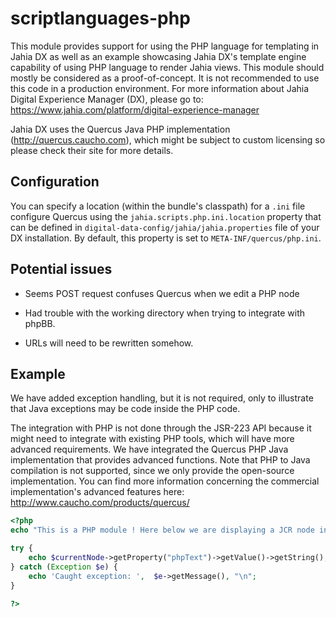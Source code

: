 # scriptlanguages-php

This module provides support for using the PHP language for templating in Jahia DX as well as an example showcasing Jahia DX's template engine capability of using PHP language to render Jahia views.
This module should mostly be considered as a proof-of-concept. It is not recommended to use this code in a production
 environment.
For more information about Jahia Digital Experience Manager (DX), please go to: https://www.jahia.com/platform/digital-experience-manager

Jahia DX uses the Quercus Java PHP implementation (http://quercus.caucho.com), which might be subject to custom licensing so please check their site for more details.

## Configuration

You can specify a location (within the bundle's classpath) for a `.ini` file configure Quercus using the `jahia.scripts.php.ini.location` property that can be defined in
`digital-data-config/jahia/jahia.properties` file of your DX installation. By default, this property is set to `META-INF/quercus/php.ini`.

## Potential issues

 * Seems POST request confuses Quercus when we edit a PHP node

 * Had trouble with the working directory when trying to integrate with phpBB.

 * URLs will need to be rewritten somehow.

## Example

We have added exception handling, but it is not required, only to illustrate that Java exceptions may be code inside the PHP code.

The integration with PHP is not done through the JSR-223 API because it might need to integrate with existing PHP tools, which will have more advanced requirements. We have
integrated the Quercus PHP Java implementation that provides advanced functions. Note that PHP to Java compilation is not supported, since we only provide the open-source
implementation. You can find more information concerning the commercial implementation's advanced features here: http://www.caucho.com/products/quercus/

```php
<?php
echo "This is a PHP module ! Here below we are displaying a JCR node in PHP...<br/>";

try {
    echo $currentNode->getProperty("phpText")->getValue()->getString();
} catch (Exception $e) {
    echo 'Caught exception: ',  $e->getMessage(), "\n";
}

?>
```